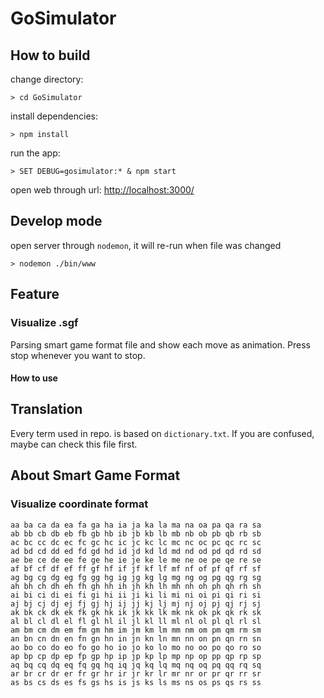 # GoSimulator

## How to build

change directory:
```
> cd GoSimulator
```

install dependencies:
```
> npm install
```

run the app:
```
> SET DEBUG=gosimulator:* & npm start
```

open web through url: [http://localhost:3000/](http://localhost:3000/)

## Develop mode
open server through `nodemon`, it will re-run when file was changed
```
> nodemon ./bin/www
```

## Feature

### Visualize .sgf
Parsing smart game format file and show each move as animation. Press stop whenever you want to stop.

#### How to use



## Translation
Every term used in repo. is based on `dictionary.txt`. If you are confused, maybe can check this file first.



## About Smart Game Format

### Visualize coordinate format

```text
aa ba ca da ea fa ga ha ia ja ka la ma na oa pa qa ra sa
ab bb cb db eb fb gb hb ib jb kb lb mb nb ob pb qb rb sb
ac bc cc dc ec fc gc hc ic jc kc lc mc nc oc pc qc rc sc
ad bd cd dd ed fd gd hd id jd kd ld md nd od pd qd rd sd
ae be ce de ee fe ge he ie je ke le me ne oe pe qe re se
af bf cf df ef ff gf hf if jf kf lf mf nf of pf qf rf sf
ag bg cg dg eg fg gg hg ig jg kg lg mg ng og pg qg rg sg
ah bh ch dh eh fh gh hh ih jh kh lh mh nh oh ph qh rh sh
ai bi ci di ei fi gi hi ii ji ki li mi ni oi pi qi ri si
aj bj cj dj ej fj gj hj ij jj kj lj mj nj oj pj qj rj sj
ak bk ck dk ek fk gk hk ik jk kk lk mk nk ok pk qk rk sk
al bl cl dl el fl gl hl il jl kl ll ml nl ol pl ql rl sl
am bm cm dm em fm gm hm im jm km lm mm nm om pm qm rm sm
an bn cn dn en fn gn hn in jn kn ln mn nn on pn qn rn sn
ao bo co do eo fo go ho io jo ko lo mo no oo po qo ro so
ap bp cp dp ep fp gp hp ip jp kp lp mp np op pp qp rp sp
aq bq cq dq eq fq gq hq iq jq kq lq mq nq oq pq qq rq sq
ar br cr dr er fr gr hr ir jr kr lr mr nr or pr qr rr sr
as bs cs ds es fs gs hs is js ks ls ms ns os ps qs rs ss
```
